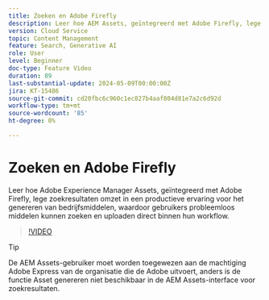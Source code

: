 ```yaml
---
title: Zoeken en Adobe Firefly
description: Leer hoe AEM Assets, geïntegreerd met Adobe Firefly, lege zoekresultaten omzet in productieve middelen-generatie ervaring.
version: Cloud Service
topic: Content Management
feature: Search, Generative AI
role: User
level: Beginner
doc-type: Feature Video
duration: 89
last-substantial-update: 2024-05-09T00:00:00Z
jira: KT-15486
source-git-commit: cd20fbc6c960c1ec827b4aaf804d81e7a2c6d92d
workflow-type: tm+mt
source-wordcount: '85'
ht-degree: 0%

---
```



# Zoeken en Adobe Firefly

Leer hoe Adobe Experience Manager Assets, geïntegreerd met Adobe Firefly, lege zoekresultaten omzet in een productieve ervaring voor het genereren van bedrijfsmiddelen, waardoor gebruikers probleemloos middelen kunnen zoeken en uploaden direct binnen hun workflow.

>[!VIDEO](https://video.tv.adobe.com/v/3429070/?learn=on)


>[!TIP]
>
> De AEM Assets-gebruiker moet worden toegewezen aan de machtiging Adobe Express van de organisatie die de Adobe uitvoert, anders is de functie Asset genereren niet beschikbaar in de AEM Assets-interface voor zoekresultaten.
